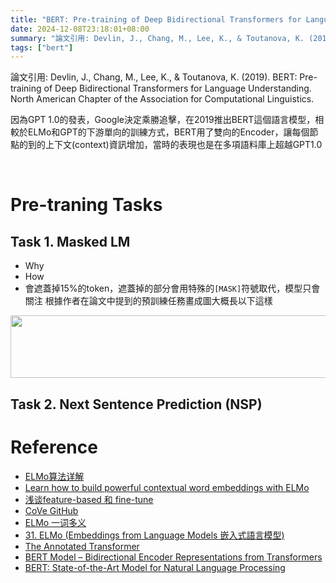 ```yaml
---
title: "BERT: Pre-training of Deep Bidirectional Transformers for Language Understanding"
date: 2024-12-08T23:18:01+08:00
summary: "論文引用: Devlin, J., Chang, M., Lee, K., & Toutanova, K. (2019). BERT: Pre-training of Deep Bidirectional Transformers for Language Understanding. North American Chapter of the Association for Computational Linguistics."
tags: ["bert"]
---
```


論文引用: Devlin, J., Chang, M., Lee, K., & Toutanova, K. (2019). BERT: Pre-training of Deep Bidirectional Transformers for Language Understanding. North American Chapter of the Association for Computational Linguistics.


因為GPT 1.0的發表，Google決定乘勝追擊，在2019推出BERT這個語言模型，相較於ELMo和GPT的下游單向的訓練方式，BERT用了雙向的Encoder，讓每個節點的到的上下文(context)資訊增加，當時的表現也是在多項語料庫上超越GPT1.0

<br>

# Pre-traning Tasks
## Task 1. Masked LM

- Why
- How
- 會遮蓋掉15%的token，遮蓋掉的部分會用特殊的`[MASK]`符號取代，模型只會關注
根據作者在論文中提到的預訓練任務畫成圖大概長以下這樣


<img src="base_structure.png" height=100 width =1000 style=" margin: auto; display: block;">


## Task 2. Next Sentence Prediction (NSP)


# Reference
- [ELMo算法详解](https://blog.csdn.net/qq_42791848/article/details/122374703)
- [Learn how to build powerful contextual word embeddings with ELMo](https://medium.com/saarthi-ai/elmo-for-contextual-word-embedding-for-text-classification-24c9693b0045)
- [浅谈feature-based 和 fine-tune](https://blog.csdn.net/weixin_46707326/article/details/123451774)
- [CoVe GitHub](https://github.com/salesforce/cove)
- [ELMo 一词多义](https://mofanpy.com/tutorials/machine-learning/nlp/elmo)
- [31. ELMo (Embeddings from Language Models 嵌入式語言模型)](https://medium.com/programming-with-data/31-elmo-embeddings-from-language-models-%E5%B5%8C%E5%85%A5%E5%BC%8F%E8%AA%9E%E8%A8%80%E6%A8%A1%E5%9E%8B-c59937da83af)
- [The Annotated Transformer](https://nlp.seas.harvard.edu/2018/04/03/attention.html)
- [BERT Model – Bidirectional Encoder Representations from Transformers](https://quantpedia.com/bert-model-bidirectional-encoder-representations-from-transformers/)
- [BERT: State-of-the-Art Model for Natural Language Processing](https://www.comet.com/site/blog/bert-state-of-the-art-model-for-natural-language-processing/)

